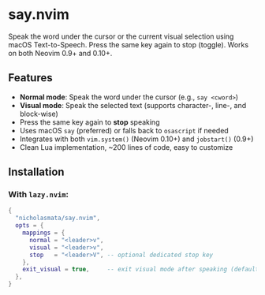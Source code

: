 # say.nvim

Speak the word under the cursor or the current visual selection using macOS Text-to-Speech. 
Press the same key again to stop (toggle). 
Works on both Neovim 0.9+ and 0.10+.

## Features

- **Normal mode**: Speak the word under the cursor (e.g., `say <cword>`)
- **Visual mode**: Speak the selected text (supports character-, line-, and block-wise)
- Press the same key again to **stop** speaking
- Uses macOS `say` (preferred) or falls back to `osascript` if needed
- Integrates with both `vim.system()` (Neovim 0.10+) and `jobstart()` (0.9+)
- Clean Lua implementation, ~200 lines of code, easy to customize

## Installation

### With `lazy.nvim`:

```lua
{
  "nicholasmata/say.nvim",
  opts = {
    mappings = {
      normal = "<leader>v",
      visual = "<leader>v",
      stop   = "<leader>V", -- optional dedicated stop key
    },
    exit_visual = true,     -- exit visual mode after speaking (default `true`)
  },
}
```
